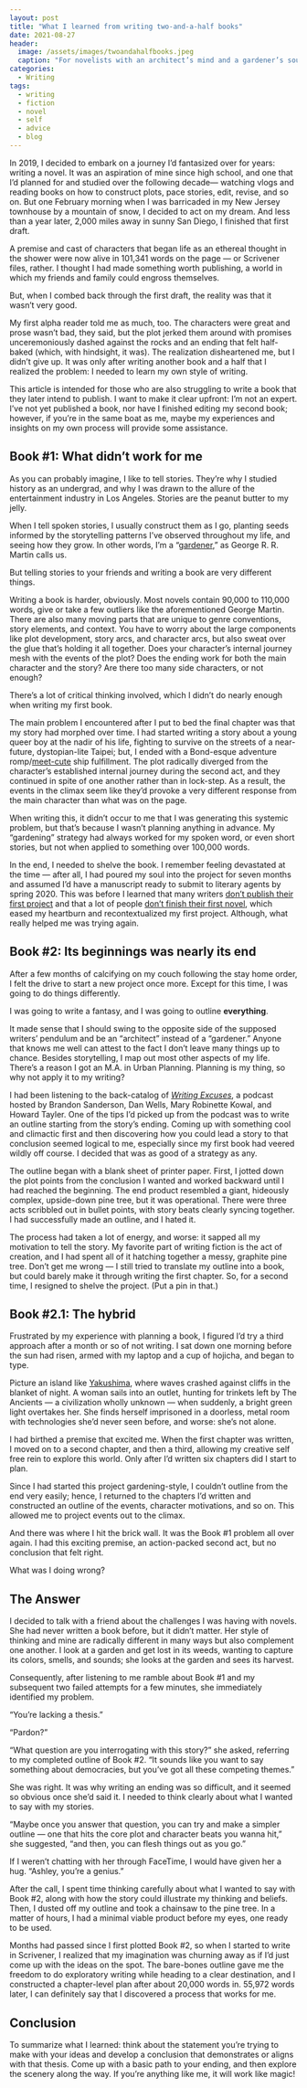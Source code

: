 ```yaml
---
layout: post
title: "What I learned from writing two-and-a-half books"
date: 2021-08-27
header:
  image: /assets/images/twoandahalfbooks.jpeg
  caption: "For novelists with an architect’s mind and a gardener’s soul."
categories:
  - Writing
tags:
  - writing
  - fiction
  - novel
  - self
  - advice
  - blog
---
```


In 2019, I decided to embark on a journey I’d fantasized over for years: writing a novel. It was an aspiration of mine since high school, and one that I’d planned for and studied over the following decade— watching vlogs and reading books on how to construct plots, pace stories, edit, revise, and so on. But one February morning when I was barricaded in my New Jersey townhouse by a mountain of snow, I decided to act on my dream. And less than a year later, 2,000 miles away in sunny San Diego, I finished that first draft.

A premise and cast of characters that began life as an ethereal thought in the shower were now alive in 101,341 words on the page — or Scrivener files, rather. I thought I had made something worth publishing, a world in which my friends and family could engross themselves.

But, when I combed back through the first draft, the reality was that it wasn’t very good.

My first alpha reader told me as much, too. The characters were great and prose wasn’t bad, they said, but the plot jerked them around with promises unceremoniously dashed against the rocks and an ending that felt half-baked (which, with hindsight, it was). The realization disheartened me, but I didn’t give up. It was only after writing another book and a half that I realized the problem: I needed to learn my own style of writing.

This article is intended for those who are also struggling to write a book that they later intend to publish. I want to make it clear upfront: I’m not an expert. I’ve not yet published a book, nor have I finished editing my second book; however, if you’re in the same boat as me, maybe my experiences and insights on my own process will provide some assistance.

## Book #1: What didn’t work for me

As you can probably imagine, I like to tell stories. They’re why I studied history as an undergrad, and why I was drawn to the allure of the entertainment industry in Los Angeles. Stories are the peanut butter to my jelly.

When I tell spoken stories, I usually construct them as I go, planting seeds informed by the storytelling patterns I’ve observed throughout my life, and seeing how they grow. In other words, I’m a “[gardener](https://www.goodreads.com/quotes/749309-i-think-there-are-two-types-of-writers-the-architects),” as George R. R. Martin calls us.

But telling stories to your friends and writing a book are very different things.

Writing a book is harder, obviously. Most novels contain 90,000 to 110,000 words, give or take a few outliers like the aforementioned George Martin. There are also many moving parts that are unique to genre conventions, story elements, and context. You have to worry about the large components like plot development, story arcs, and character arcs, but also sweat over the glue that’s holding it all together. Does your character’s internal journey mesh with the events of the plot? Does the ending work for both the main character and the story? Are there too many side characters, or not enough?

There’s a lot of critical thinking involved, which I didn’t do nearly enough when writing my first book.

The main problem I encountered after I put to bed the final chapter was that my story had morphed over time. I had started writing a story about a young queer boy at the nadir of his life, fighting to survive on the streets of a near-future, dystopian-lite Taipei; but, I ended with a Bond-esque adventure romp/[meet-cute](https://en.wikipedia.org/wiki/Meet_cute) ship fulfillment. The plot radically diverged from the character’s established internal journey during the second act, and they continued in spite of one another rather than in lock-step. As a result, the events in the climax seem like they’d provoke a very different response from the main character than what was on the page.

When writing this, it didn’t occur to me that I was generating this systemic problem, but that’s because I wasn’t planning anything in advance. My “gardening” strategy had always worked for my spoken word, or even short stories, but not when applied to something over 100,000 words.

In the end, I needed to shelve the book. I remember feeling devastated at the time — after all, I had poured my soul into the project for seven months and assumed I’d have a manuscript ready to submit to literary agents by spring 2020. This was before I learned that many writers [don’t publish their first project](https://medium.com/@Ava_Jae/how-many-books-did-you-write-before-you-published-your-debut-6711d7e73c92) and that a lot of people [don’t finish their first novel](https://creativityhacker.ca/2015/08/18/63-percent-of-readers/), which eased my heartburn and recontextualized my first project. Although, what really helped me was trying again.

## Book #2: Its beginnings was nearly its end

After a few months of calcifying on my couch following the stay home order, I felt the drive to start a new project once more. Except for this time, I was going to do things differently.

I was going to write a fantasy, and I was going to outline **everything**.

It made sense that I should swing to the opposite side of the supposed writers’ pendulum and be an “architect” instead of a “gardener.” Anyone that knows me well can attest to the fact I don’t leave many things up to chance. Besides storytelling, I map out most other aspects of my life. There’s a reason I got an M.A. in Urban Planning. Planning is my thing, so why not apply it to my writing?

I had been listening to the back-catalog of *[Writing Excuses](https://writingexcuses.com/)*, a podcast hosted by Brandon Sanderson, Dan Wells, Mary Robinette Kowal, and Howard Tayler. One of the tips I’d picked up from the podcast was to write an outline starting from the story’s ending. Coming up with something cool and climactic first and then discovering how you could lead a story to that conclusion seemed logical to me, especially since my first book had veered wildly off course. I decided that was as good of a strategy as any.

The outline began with a blank sheet of printer paper. First, I jotted down the plot points from the conclusion I wanted and worked backward until I had reached the beginning. The end product resembled a giant, hideously complex, upside-down pine tree, but it was operational. There were three acts scribbled out in bullet points, with story beats clearly syncing together. I had successfully made an outline, and I hated it.

The process had taken a lot of energy, and worse: it sapped all my motivation to tell the story. My favorite part of writing fiction is the act of creation, and I had spent all of it hatching together a messy, graphite pine tree. Don’t get me wrong — I still tried to translate my outline into a book, but could barely make it through writing the first chapter. So, for a second time, I resigned to shelve the project. (Put a pin in that.)

## Book #2.1: The hybrid

Frustrated by my experience with planning a book, I figured I’d try a third approach after a month or so of not writing. I sat down one morning before the sun had risen, armed with my laptop and a cup of hojicha, and began to type.

Picture an island like [Yakushima](https://youtu.be/HIy_-Z0WHRo), where waves crashed against cliffs in the blanket of night. A woman sails into an outlet, hunting for trinkets left by The Ancients — a civilization wholly unknown — when suddenly, a bright green light overtakes her. She finds herself imprisoned in a doorless, metal room with technologies she’d never seen before, and worse: she’s not alone.

I had birthed a premise that excited me. When the first chapter was written, I moved on to a second chapter, and then a third, allowing my creative self free rein to explore this world. Only after I’d written six chapters did I start to plan.

Since I had started this project gardening-style, I couldn’t outline from the end very easily; hence, I returned to the chapters I’d written and constructed an outline of the events, character motivations, and so on. This allowed me to project events out to the climax.

And there was where I hit the brick wall. It was the Book #1 problem all over again. I had this exciting premise, an action-packed second act, but no conclusion that felt right.

What was I doing wrong?

## The Answer

I decided to talk with a friend about the challenges I was having with novels. She had never written a book before, but it didn’t matter. Her style of thinking and mine are radically different in many ways but also complement one another. I look at a garden and get lost in its weeds, wanting to capture its colors, smells, and sounds; she looks at the garden and sees its harvest.

Consequently, after listening to me ramble about Book #1 and my subsequent two failed attempts for a few minutes, she immediately identified my problem.

“You’re lacking a thesis.”

“Pardon?”

“What question are you interrogating with this story?” she asked, referring to my completed outline of Book #2. “It sounds like you want to say something about democracies, but you’ve got all these competing themes.”

She was right. It was why writing an ending was so difficult, and it seemed so obvious once she’d said it. I needed to think clearly about what I wanted to say with my stories.

“Maybe once you answer that question, you can try and make a simpler outline — one that hits the core plot and character beats you wanna hit,” she suggested, “and then, you can flesh things out as you go.”

If I weren’t chatting with her through FaceTime, I would have given her a hug.
“Ashley, you’re a genius.”

After the call, I spent time thinking carefully about what I wanted to say with Book #2, along with how the story could illustrate my thinking and beliefs. Then, I dusted off my outline and took a chainsaw to the pine tree. In a matter of hours, I had a minimal viable product before my eyes, one ready to be used.

Months had passed since I first plotted Book #2, so when I started to write in Scrivener, I realized that my imagination was churning away as if I’d just come up with the ideas on the spot. The bare-bones outline gave me the freedom to do exploratory writing while heading to a clear destination, and I constructed a chapter-level plan after about 20,000 words in. 55,972 words later, I can definitely say that I discovered a process that works for me.

## Conclusion

To summarize what I learned: think about the statement you’re trying to make with your ideas and develop a conclusion that demonstrates or aligns with that thesis. Come up with a basic path to your ending, and then explore the scenery along the way. If you’re anything like me, it will work like magic!